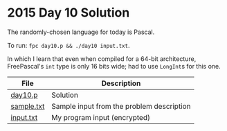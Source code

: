 # 2015 Day 10 Solution
The randomly-chosen language for today is Pascal.

To run: `fpc day10.p && ./day10 input.txt`.

In which I learn that even when compiled for a 64-bit architecture, FreePascal's `int` type is only 16 bits wide;
had to use `LongInt`s for this one.

|File|Description
|---|--------|
|[day10.p](day10.p)     | Solution |
|[sample.txt](sample.txt) | Sample input from the problem description |
|[input.txt](input.txt)   | My program input (encrypted) |
